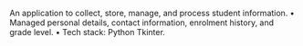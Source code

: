  An application to collect, store, manage, and process student information.
 • Managed personal details, contact information, enrolment history, and grade level.
 • Tech stack: Python Tkinter.
